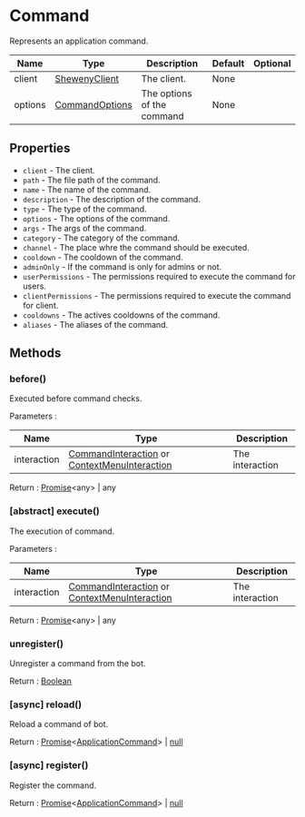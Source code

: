 # Command

Represents an application command.

| Name    | Type                                           | Description                | Default | Optional |
| ------- | ---------------------------------------------- | -------------------------- | ------- | -------- |
| client  | [ShewenyClient](../classes/ShewenyClient.md)   | The client.                | None    |          |
| options | [CommandOptions](../typedef/CommandOptions.md) | The options of the command | None    |          |

## Properties

- `client` - The client.
- `path` - The file path of the command.
- `name` - The name of the command.
- `description` - The description of the command.
- `type` - The type of the command.
- `options` - The options of the command.
- `args` - The args of the command.
- `category` - The category of the command.
- `channel` - The place whre the command should be executed.
- `cooldown` - The cooldown of the command.
- `adminOnly` - If the command is only for admins or not.
- `userPermissions` - The permissions required to execute the command for users.
- `clientPermissions` - The permissions required to execute the command for client.
- `cooldowns` - The actives cooldowns of the command.
- `aliases` - The aliases of the command.

## Methods

### before()

Executed before command checks.

Parameters :

| Name        | Type                                                                                                                                                                                     | Description     |
| ----------- | ---------------------------------------------------------------------------------------------------------------------------------------------------------------------------------------- | --------------- |
| interaction | [CommandInteraction](https://discord.js.org/#/docs/main/stable/class/CommandInteraction) or [ContextMenuInteraction](https://discord.js.org/#/docs/main/stable/class/CommandInteraction) | The interaction |

Return : [Promise](https://developer.mozilla.org/en-US/docs/Web/JavaScript/Reference/Global_Objects/Promise)\<any> | any

### [abstract] execute()

The execution of command.

Parameters :

| Name        | Type                                                                                                                                                                                     | Description     |
| ----------- | ---------------------------------------------------------------------------------------------------------------------------------------------------------------------------------------- | --------------- |
| interaction | [CommandInteraction](https://discord.js.org/#/docs/main/stable/class/CommandInteraction) or [ContextMenuInteraction](https://discord.js.org/#/docs/main/stable/class/CommandInteraction) | The interaction |

Return : [Promise](https://developer.mozilla.org/en-US/docs/Web/JavaScript/Reference/Global_Objects/Promise)\<any> | any

### unregister()

Unregister a command from the bot.

Return : [Boolean](https://developer.mozilla.org/en-US/docs/Web/JavaScript/Reference/Global_Objects/Boolean)

### [async] reload()

Reload a command of bot.

Return : [Promise](https://developer.mozilla.org/en-US/docs/Web/JavaScript/Reference/Global_Objects/Promise)\<[ApplicationCommand](./Command.md)> | [null](https://developer.mozilla.org/en-US/docs/Web/JavaScript/Reference/Global_Objects/Null)

### [async] register()

Register the command.

Return : [Promise](https://developer.mozilla.org/en-US/docs/Web/JavaScript/Reference/Global_Objects/Promise)\<[ApplicationCommand](./Command.md)> | [null](https://developer.mozilla.org/en-US/docs/Web/JavaScript/Reference/Global_Objects/Null)
